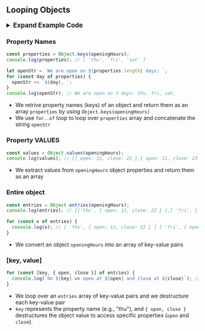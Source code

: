 ## Looping Objects

<details>
<summary style="font-size: 1.2em;font-weight: bold;"> Expand Example Code</summary>

```js
"use strict";
const openingHours = {
  thu: {
    open: 12,
    close: 22,
  },
  fri: {
    open: 11,
    close: 23,
  },
  sat: {
    open: 0, // Open 24 hours
    close: 24,
  },
};

const restaurant = {
  name: "Classico Italiano",
  location: "Via Angelo Tavanti 23, Firenze, Italy",
  categories: ["Italian", "Pizzeria", "Vegetarian", "Organic"],
  starterMenu: ["Focaccia", "Bruschetta", "Garlic Bread", "Caprese Salad"],
  mainMenu: ["Pizza", "Pasta", "Risotto"],

  order: function (starterIndex, mainIndex) {
    return [this.starterMenu[starterIndex], this.mainMenu[mainIndex]];
  },

  orderDelivery: function ({ starterIndex, mainIndex, time, address }) {
    console.log(
      `Order received! ${this.starterMenu[starterIndex]} and ${this.mainMenu[mainIndex]} will be delivered to ${address} at ${time}`
    );
    // Order received! Garlic Bread and Risotto will be delivered to Via del Sole, 21 at 22:30
  },

  orderPasta: function (ing1, ing2, ing3) {
    console.log(
      `Here is your delicious pasta with ${ing1}, ${ing2} and ${ing3}`
    );
  },

  orderPizza: function (ingredient1, ...otherIngredients) {
    console.log(ingredient1);
    console.log(otherIngredients);
  },
};
```

</details>

### Property Names

```js
const properties = Object.keys(openingHours);
console.log(properties); // [ 'thu', 'fri', 'sat' ]

let openStr = `We are open on ${properties.length} days: `;
for (const day of properties) {
  openStr += `${day}, `;
}
console.log(openStr); // We are open on 3 days: thu, fri, sat,
```

- We retrive property names (keys) of an object and return them as an array `properties` by using `Object.keys(openingHours)`
- We use `for..of` loop to loop over `properties` array and concatenate the string `openStr`

### Property VALUES

```js
const values = Object.values(openingHours);
console.log(values); // [{ open: 12, close: 22 },{ open: 11, close: 23 },{ open: 0, close: 24 }]
```

- We extract values from `openingHours` object properties and return them as an array

### Entire object

```js
const entries = Object.entries(openingHours);
console.log(entries); // [['thu', { open: 12, close: 22 } ],[ 'fri', { open: 11, close: 23 } ],[ 'sat', { open: 0, close: 24 }]]

for (const x of entries) {
  console.log(x); // [ 'thu', { open: 12, close: 22 } ] [ 'fri', { open: 11, close: 23 } ] [ 'sat', { open: 0, close: 24 } ]
}
```

- We convert an object `openingHours` into an array of key-value pairs

### [key, value]

```js
for (const [key, { open, close }] of entries) {
  console.log(`On ${key} we open at ${open} and close at ${close}`); // On thu we open at 12 and close at 22 On fri we open at 11 and close at 23 On sat we open at 0 and close at 24
}
```

- We loop over an `entries` array of key-value pairs and we destructure each key-value pair
- `key` represents the property name (e.g., "thu"), and `{ open, close }` destructures the object value to access specific properties (`open` and `close`).
